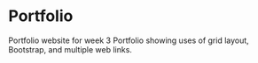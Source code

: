 # Portfolio
Portfolio website for week 3
Portfolio showing uses of grid layout, Bootstrap, and multiple web links.
